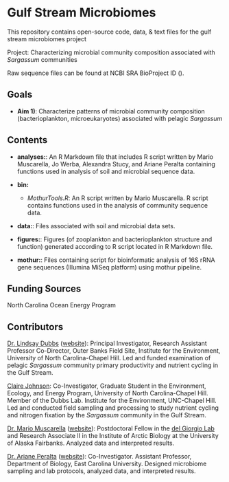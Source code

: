 Gulf Stream Microbiomes
=====================
This repository contains open-source code, data, & text files for the gulf stream microbiomes project

Project: Characterizing microbial community composition associated with *Sargassum* communities

Raw sequence files can be found at NCBI SRA BioProject ID ().

## Goals

* **Aim 1)**: Characterize patterns of microbial community composition (bacterioplankton, microeukaryotes) associated with pelagic *Sargassum*

## Contents
* **analyses:**: An R Markdown file that includes R script written by Mario Muscarella, Jo Werba, Alexandra Stucy, and Ariane Peralta containing functions used in analysis of soil and microbial sequence data.

* **bin:** 
	* *MothurTools.R*: An R script written by Mario Muscarella. R script contains functions used in the analysis of community sequence data.

* **data:**: Files associated with soil and microbial data sets. 

* **figures:**: Figures (of zooplankton and bacterioplankton structure and function) generated according to R script located in R Markdown file.

* **mothur:**: Files containing script for bioinformatic analysis of 16S rRNA gene sequences (Illumina MiSeq platform) using mothur pipeline.

## Funding Sources  
North Carolina Ocean Energy Program

## Contributors
[Dr. Lindsay Dubbs](mailto:dubbs@email.unc.edu) ([website](https://www.coastalstudiesinstitute.org/faculty-and-staff/dr-lindsay-dubbs/)): Principal Investigator, Research Assistant Professor Co-Director, Outer Banks Field Site, Institute for the Environment, University of North Carolina-Chapel Hill. Led and funded examination of pelagic *Sargassum* community primary productivity and nutrient cycling in the Gulf Stream.

[Claire Johnson](mailto:clairejo@unc.edu): Co-Investigator, Graduate Student in the Environment, Ecology, and Energy Program, University of North Carolina-Chapel Hill. Member of the Dubbs Lab. Institute for the Environment, UNC-Chapel Hill. Led and conducted field sampling and processing to study nutrient cycling and nitrogen fixation by the *Sargassum* community in the Gulf Stream.

[Dr. Mario Muscarella](mailto:muscarella.mario@uqam.ca) ([website](http://mmuscarella.github.io/)): Postdoctoral Fellow in the [del Giorgio Lab]() and Research Associate II in the Institute of Arctic Biology at the University of Alaska Fairbanks. Analyzed data and interpreted results.

[Dr. Ariane Peralta](mailto:peraltaa@ecu.edu) ([website](www.peraltalab.com/)):  Co-Investigator. Assistant Professor, Department of Biology, East Carolina University. Designed microbiome sampling and lab protocols, analyzed data, and interpreted results.
